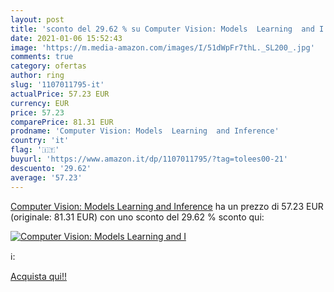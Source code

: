```yaml
---
layout: post
title: 'sconto del 29.62 % su Computer Vision: Models  Learning  and I  '
date: 2021-01-06 15:52:43
image: 'https://m.media-amazon.com/images/I/51dWpFr7thL._SL200_.jpg'
comments: true
category: ofertas
author: ring
slug: '1107011795-it'
actualPrice: 57.23 EUR
currency: EUR
price: 57.23
comparePrice: 81.31 EUR
prodname: 'Computer Vision: Models  Learning  and Inference'
country: 'it'
flag: '🇮🇹'
buyurl: 'https://www.amazon.it/dp/1107011795/?tag=tolees00-21'
descuento: '29.62'
average: '57.23'
---
```


[Computer Vision: Models  Learning  and Inference](https://www.amazon.it/dp/1107011795/?tag=tolees00-21) ha un prezzo di 57.23 EUR (originale: 81.31 EUR) con uno sconto del 29.62 % sconto qui:

[![Computer Vision: Models  Learning  and I](https://m.media-amazon.com/images/I/51dWpFr7thL._SL200_.jpg)](https://www.amazon.it/dp/1107011795/?tag=tolees00-21)

ℹ️:


[Acquista qui!!](https://www.amazon.it/dp/1107011795/?tag=tolees00-21)
